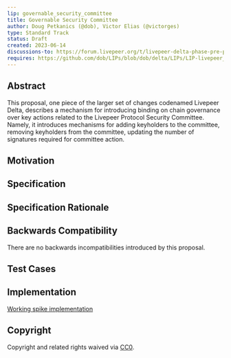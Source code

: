 ```yaml
---
lip: governable_security_committee
title: Governable Security Committee
author: Doug Petkanics (@dob), Victor Elias (@victorges)
type: Standard Track
status: Draft
created: 2023-06-14
discussions-to: https://forum.livepeer.org/t/livepeer-delta-phase-pre-proposal-sustainability-public-goods-funding-treasury-and-decentralization/2056
requires: https://github.com/dob/LIPs/blob/dob/delta/LIPs/LIP-livepeer_treasury.md
---
```


## Abstract

This proposal, one piece of the larger set of changes codenamed Livepeer Delta, describes a mechanism for introducing binding on chain governance over key actions related to the Livepeer Protocol Security Committee. Namely, it introduces mechanisms for adding keyholders to the committee, removing keyholders from the committee, updating the number of signatures required for committee action.

## Motivation


## Specification


## Specification Rationale


## Backwards Compatibility

There are no backwards incompatibilities introduced by this proposal. 

## Test Cases


## Implementation

[Working spike implementation](https://github.com/livepeer/protocol/tree/vg/spike/treasury)

## Copyright

Copyright and related rights waived via [CC0](https://creativecommons.org/publicdomain/zero/1.0/).
